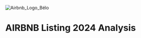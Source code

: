 ![Airbnb_Logo_Bélo](https://github.com/user-attachments/assets/2a2e8ed1-5931-4511-a8c1-5196bef9f64b)

# AIRBNB Listing 2024 Analysis
